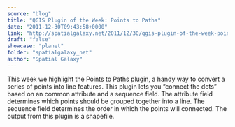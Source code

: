 ```yaml
---
source: "blog"
title: "QGIS Plugin of the Week: Points to Paths"
date: "2011-12-30T09:43:58+0000"
link: "http://spatialgalaxy.net/2011/12/30/qgis-plugin-of-the-week-points-to-paths/"
draft: "false"
showcase: "planet"
folder: "spatialgalaxy_net"
author: "Spatial Galaxy"
---
```


This week we highlight the Points to Paths plugin, a handy way to convert a series of points into line features. This plugin lets you &ldquo;connect the dots&rdquo; based on an common attribute and a sequence field. The attribute field determines which points should be grouped together into a line. The sequence field determines the order in which the points will connected. The output from this plugin is a shapefile.

